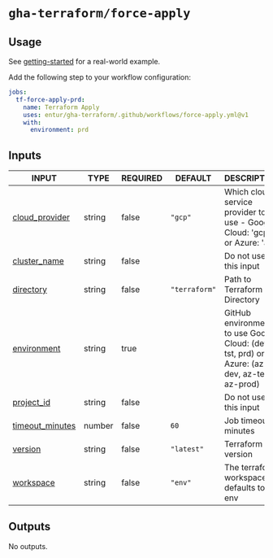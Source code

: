 # `gha-terraform/force-apply`

## Usage

See [getting-started](https://github.com/entur/getting-started/blob/main/.github/workflows/cd.yml) for a real-world example.

Add the following step to your workflow configuration:

```yml
jobs:
  tf-force-apply-prd:
    name: Terraform Apply
    uses: entur/gha-terraform/.github/workflows/force-apply.yml@v1
    with:
      environment: prd
```

## Inputs

<!-- AUTO-DOC-INPUT:START - Do not remove or modify this section -->

|                                     INPUT                                     |  TYPE  | REQUIRED |    DEFAULT    |                                            DESCRIPTION                                            |
|-------------------------------------------------------------------------------|--------|----------|---------------|---------------------------------------------------------------------------------------------------|
|  <a name="input_cloud_provider"></a>[cloud_provider](#input_cloud_provider)   | string |  false   |    `"gcp"`    |         Which cloud service provider to <br>use - Google Cloud: 'gcp' <br>or Azure: 'az'          |
|     <a name="input_cluster_name"></a>[cluster_name](#input_cluster_name)      | string |  false   |               |                                       Do not use this input                                       |
|          <a name="input_directory"></a>[directory](#input_directory)          | string |  false   | `"terraform"` |                                    Path to Terraform Directory                                    |
|       <a name="input_environment"></a>[environment](#input_environment)       | string |   true   |               | GitHub environment to use Google <br>Cloud: (dev, tst, prd) or Azure: (az-dev, az-test, az-prod)  |
|        <a name="input_project_id"></a>[project_id](#input_project_id)         | string |  false   |               |                                       Do not use this input                                       |
| <a name="input_timeout_minutes"></a>[timeout_minutes](#input_timeout_minutes) | number |  false   |     `60`      |                                      Job timeout in minutes                                       |
|             <a name="input_version"></a>[version](#input_version)             | string |  false   |  `"latest"`   |                                         Terraform version                                         |
|          <a name="input_workspace"></a>[workspace](#input_workspace)          | string |  false   |    `"env"`    |                           The terraform workspace, defaults to <br>env                            |

<!-- AUTO-DOC-INPUT:END -->

## Outputs

<!-- AUTO-DOC-OUTPUT:START - Do not remove or modify this section -->
No outputs.
<!-- AUTO-DOC-OUTPUT:END -->
